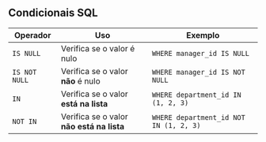## Condicionais SQL

| Operador          | Uso                                              | Exemplo                                  |
|--------------------|--------------------------------------------------|------------------------------------------|
| `IS NULL`          | Verifica se o valor é nulo                      | `WHERE manager_id IS NULL`               |
| `IS NOT NULL`      | Verifica se o valor **não** é nulo              | `WHERE manager_id IS NOT NULL`           |
| `IN`               | Verifica se o valor **está na lista**           | `WHERE department_id IN (1, 2, 3)`       |
| `NOT IN`           | Verifica se o valor **não está na lista**       | `WHERE department_id NOT IN (1, 2, 3)`   |
